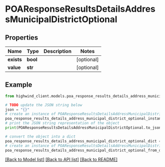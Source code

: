 # POAResponseResultsDetailsAddressMunicipalDistrictOptional


## Properties

Name | Type | Description | Notes
------------ | ------------- | ------------- | -------------
**exists** | **bool** |  | [optional] 
**value** | **str** |  | [optional] 

## Example

```python
from highwind_client.models.poa_response_results_details_address_municipal_district_optional import POAResponseResultsDetailsAddressMunicipalDistrictOptional

# TODO update the JSON string below
json = "{}"
# create an instance of POAResponseResultsDetailsAddressMunicipalDistrictOptional from a JSON string
poa_response_results_details_address_municipal_district_optional_instance = POAResponseResultsDetailsAddressMunicipalDistrictOptional.from_json(json)
# print the JSON string representation of the object
print(POAResponseResultsDetailsAddressMunicipalDistrictOptional.to_json())

# convert the object into a dict
poa_response_results_details_address_municipal_district_optional_dict = poa_response_results_details_address_municipal_district_optional_instance.to_dict()
# create an instance of POAResponseResultsDetailsAddressMunicipalDistrictOptional from a dict
poa_response_results_details_address_municipal_district_optional_from_dict = POAResponseResultsDetailsAddressMunicipalDistrictOptional.from_dict(poa_response_results_details_address_municipal_district_optional_dict)
```
[[Back to Model list]](../README.md#documentation-for-models) [[Back to API list]](../README.md#documentation-for-api-endpoints) [[Back to README]](../README.md)


